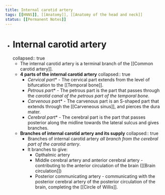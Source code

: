 ```yaml
---
title: Internal carotid artery
tags: [[HNNS]], [[Anatomy]], [[Anatomy of the head and neck]] 
status: [[Permanent Notes]] 
---
```


- # Internal carotid artery
  collapsed:: true
	- The internal carotid artery is a terminal branch of the [[Common carotid artery]].
	- **4 parts of the internal carotid artery**
	  collapsed:: true
		- *Cervical part** - The cervical part extends from the level of bifurcation to the [[Temporal bone]].
		- *Petrous part** - The petrous part is the part that passes through the *carotid canal of the petrous part of the temporal bone*.
		- *Carvenous part** - The carvenous part is an S-shaped part that extends through the [[Carveneous sinus]], and pierces the dura mater.
		- *Cerebral part** - The cerebral part is the part that passes posterior along the midline  towards the lateral sulcus and gives branches.
	- **Branches of internal carotid artery and its supply**
	  collapsed:: true
		- Branches of internal carotid artery *all branch from the cerebral part of the carotid artery*.
		- It branches to give:
			- Opthalmic artery
			- Middle cerebral artery and anterior cerebral artery - contributing to the anterior circulation of the brain ([[Brain circulation]])
			- Posterior communicating artery - communicating with the posterior cerebral artery of the posterior circulation of the brain, completing the [[Circle of Willis]].